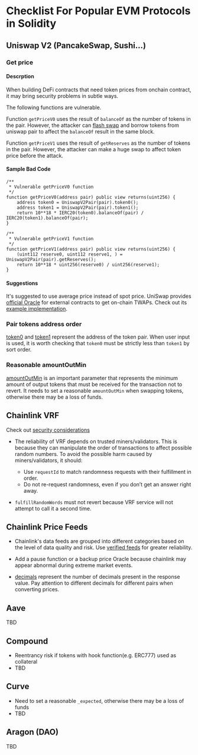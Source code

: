 # Checklist For Popular EVM Protocols in Solidity

## Uniswap V2 (PancakeSwap, Sushi...)

### Get price
#### Descrption
When building DeFi contracts that need token prices from onchain contract, it may bring security problems in subtle ways.

The following functions are vulnerable.

Function `getPriceV0` uses the result of `balanceOf` as the number of tokens in the pair. However, the attacker can [flash swap](https://docs.uniswap.org/contracts/v2/guides/smart-contract-integration/using-flash-swaps) and borrow tokens from uniswap pair to affect the `balanceOf` result in the same block.

Function `getPriceV1` uses the result of `getReserves` as the number of tokens in the pair. However, the attacker can make a huge swap to affect token price before the attack.

#### Sample Bad Code

```solidity
/**
 * Vulnerable getPriceV0 function
 */
function getPriceV0(address pair) public view returns(uint256) {
    address token0 = UniswapV2Pair(pair).token0();
    address token1 = UniswapV2Pair(pair).token1();
    return 10**18 * IERC20(token0).balanceOf(pair) / IERC20(token1).balanceOf(pair);
}

/**
 * Vulnerable getPriceV1 function
 */
function getPriceV1(address pair) public view returns(uint256) {
    (uint112 reserve0, uint112 reserve1, ) = UniswapV2Pair(pair).getReserves();
    return 10**18 * uint256(reserve0) / uint256(reserve1);
}
```
#### Suggestions


It's suggested to use average price instead of spot price. UniSwap provides [official Oracle](https://docs.uniswap.org/contracts/v2/concepts/core-concepts/oracles) for external contracts to get on-chain TWAPs. Check out its [example implementation](https://github.com/Uniswap/v2-periphery/blob/master/contracts/examples/ExampleOracleSimple.sol).

### Pair tokens address order

[token0](https://docs.uniswap.org/contracts/v2/reference/smart-contracts/pair#token0) and [token1](https://docs.uniswap.org/contracts/v2/reference/smart-contracts/pair#token1) represent the address of the token pair. When user input is used, it is worth checking that `token0` must be strictly less than `token1` by sort order.

### Reasonable amountOutMin

[amountOutMin](https://docs.uniswap.org/contracts/v2/reference/smart-contracts/router-02#swapexacttokensfortokens) is an important parameter that represents the minimum amount of output tokens that must be received for the transaction not to revert. It needs to set a reasonable `amountOutMin` when swapping tokens, otherwise there may be a loss of funds.

## Chainlink VRF

Check out [security considerations](https://docs.chain.link/vrf/v2/security)

- The reliability of VRF depends on trusted miners/validators. This is because they can manipulate the order of transactions to affect possible random numbers. To avoid the possible harm caused by miners/validators, it should:
    - Use `requestId` to match randomness requests with their fulfillment in order.
    - Do not re-request randomness, even if you don’t get an answer right away.

- `fulfillRandomWords` must not revert because VRF service will not attempt to call it a second time.

## Chainlink Price Feeds

- Chainlink's data feeds are grouped into different categories based on the level of data quality and risk. Use [verified feeds](https://docs.chain.link/data-feeds/selecting-data-feeds#-verified-feeds) for greater reliability.

- Add a pause function or a backup price Oracle because chainlink may appear abnormal during extreme market events.

- [decimals](https://docs.chain.link/data-feeds/price-feeds/api-reference#decimals) represent the number of decimals present in the response value. Pay attention to different decimals for different pairs when converting prices.

## Aave

TBD

## Compound

- Reentrancy risk if tokens with hook function(e.g. ERC777) used as collateral
- TBD

## Curve

- Need to set a reasonable `_expected`, otherwise there may be a loss of funds
- TBD

## Aragon (DAO)

TBD
